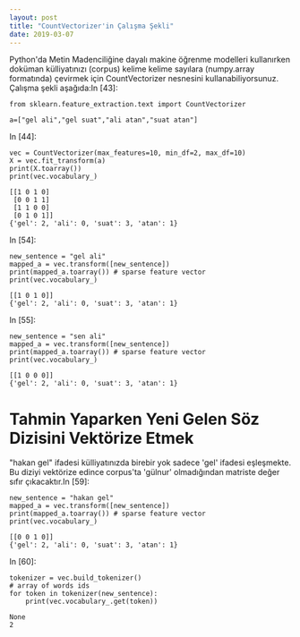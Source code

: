 ```yaml
---
layout: post
title: "CountVectorizer'in Çalışma Şekli"
date: 2019-03-07
---
```


Python'da Metin Madenciliğine dayalı makine öğrenme modelleri kullanırken doküman külliyatınızı (corpus) kelime kelime sayılara (numpy.array formatında) çevirmek için CountVectorizer nesnesini kullanabiliyorsunuz. Çalışma şekli aşağıda:In \[43\]:

```
from sklearn.feature_extraction.text import CountVectorizer

a=["gel ali","gel suat","ali atan","suat atan"]

```

In \[44\]:

```
vec = CountVectorizer(max_features=10, min_df=2, max_df=10)  
X = vec.fit_transform(a)
print(X.toarray())
print(vec.vocabulary_)

```

```
[[1 0 1 0]
 [0 0 1 1]
 [1 1 0 0]
 [0 1 0 1]]
{'gel': 2, 'ali': 0, 'suat': 3, 'atan': 1}

```

In \[54\]:

```
new_sentence = "gel ali"
mapped_a = vec.transform([new_sentence])
print(mapped_a.toarray()) # sparse feature vector
print(vec.vocabulary_)

```

```
[[1 0 1 0]]
{'gel': 2, 'ali': 0, 'suat': 3, 'atan': 1}

```

In \[55\]:

```
new_sentence = "sen ali"
mapped_a = vec.transform([new_sentence])
print(mapped_a.toarray()) # sparse feature vector
print(vec.vocabulary_)

```

```
[[1 0 0 0]]
{'gel': 2, 'ali': 0, 'suat': 3, 'atan': 1}

```

# Tahmin Yaparken Yeni Gelen Söz Dizisini Vektörize Etmek

"hakan gel" ifadesi külliyatınızda birebir yok sadece 'gel' ifadesi eşleşmekte. Bu diziyi vektörize edince corpus'ta 'gülnur' olmadığından matriste değer sıfır çıkacaktır.In \[59\]:

```
new_sentence = "hakan gel"
mapped_a = vec.transform([new_sentence])
print(mapped_a.toarray()) # sparse feature vector
print(vec.vocabulary_)

```

```
[[0 0 1 0]]
{'gel': 2, 'ali': 0, 'suat': 3, 'atan': 1}

```

In \[60\]:

```
tokenizer = vec.build_tokenizer()
# array of words ids
for token in tokenizer(new_sentence):
    print(vec.vocabulary_.get(token))

```

```
None
2
```
